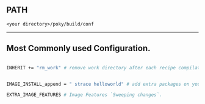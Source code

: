 

## PATH

```
<your directory>/poky/build/conf
```

---

## Most Commonly used Configuration.

```bash

INHERIT += "rm_work" # remove work directory after each recipe compilation to reduce disk usage.


IMAGE_INSTALL_append = " strace helloworld" # add extra packages on your image for development.

EXTRA_IMAGE_FEATURES # Image Features `Sweeping changes`.

```

